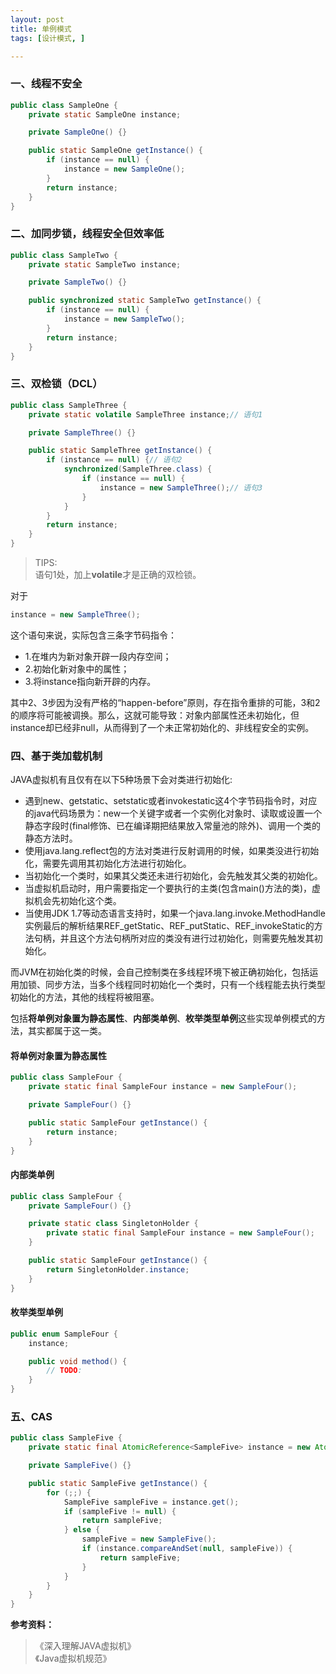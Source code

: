 ```yaml
---
layout: post
title: 单例模式
tags: [设计模式, ]

---
```


### 一、线程不安全
```java
public class SampleOne {
	private static SampleOne instance;

	private SampleOne() {}

	public static SampleOne getInstance() {
		if (instance == null) {
			instance = new SampleOne();
		}
		return instance;
	}
}
```



### 二、加同步锁，线程安全但效率低
```java
public class SampleTwo {
	private static SampleTwo instance;

	private SampleTwo() {}

	public synchronized static SampleTwo getInstance() {
		if (instance == null) {
			instance = new SampleTwo();
		}
		return instance;
	}
}
```



### 三、双检锁（DCL）
```java
public class SampleThree {
	private static volatile SampleThree instance;// 语句1

	private SampleThree() {}

	public static SampleThree getInstance() {
		if (instance == null) {// 语句2
			synchronized(SampleThree.class) {
				if (instance == null) {
					instance = new SampleThree();// 语句3
				}
			}
		}
		return instance;
	}
}
```
> TIPS:  
> 语句1处，加上**volatile**才是正确的双检锁。  

对于 
```java
instance = new SampleThree();
```
这个语句来说，实际包含三条字节码指令：  
+ 1.在堆内为新对象开辟一段内存空间；  
+ 2.初始化新对象中的属性；  
+ 3.将instance指向新开辟的内存。  

其中2、3步因为没有严格的“happen-before”原则，存在指令重排的可能，3和2的顺序将可能被调换。那么，这就可能导致：对象内部属性还未初始化，但instance却已经非null，从而得到了一个未正常初始化的、非线程安全的实例。



### 四、基于类加载机制
JAVA虚拟机有且仅有在以下5种场景下会对类进行初始化:  
+ 遇到new、getstatic、setstatic或者invokestatic这4个字节码指令时，对应的java代码场景为：new一个关键字或者一个实例化对象时、读取或设置一个静态字段时(final修饰、已在编译期把结果放入常量池的除外)、调用一个类的静态方法时。  
+ 使用java.lang.reflect包的方法对类进行反射调用的时候，如果类没进行初始化，需要先调用其初始化方法进行初始化。  
+ 当初始化一个类时，如果其父类还未进行初始化，会先触发其父类的初始化。  
+ 当虚拟机启动时，用户需要指定一个要执行的主类(包含main()方法的类)，虚拟机会先初始化这个类。  
+ 当使用JDK 1.7等动态语言支持时，如果一个java.lang.invoke.MethodHandle实例最后的解析结果REF_getStatic、REF_putStatic、REF_invokeStatic的方法句柄，并且这个方法句柄所对应的类没有进行过初始化，则需要先触发其初始化。  

而JVM在初始化类的时候，会自己控制类在多线程环境下被正确初始化，包括运用加锁、同步方法，当多个线程同时初始化一个类时，只有一个线程能去执行类型初始化的方法，其他的线程将被阻塞。  

包括**将单例对象置为静态属性**、**内部类单例**、**枚举类型单例**这些实现单例模式的方法，其实都属于这一类。  

#### 将单例对象置为静态属性
```java
public class SampleFour {
	private static final SampleFour instance = new SampleFour();

	private SampleFour() {}

	public static SampleFour getInstance() {
		return instance;
	}
}
```

#### 内部类单例
```java
public class SampleFour {
	private SampleFour() {}

	private static class SingletonHolder {
		private static final SampleFour instance = new SampleFour();
	}

	public static SampleFour getInstance() {
		return SingletonHolder.instance;
	}
}
```

#### 枚举类型单例
```java
public enum SampleFour {
	instance;

	public void method() {
		// TODO:
	}
}
```



### 五、CAS
```java
public class SampleFive {
	private static final AtomicReference<SampleFive> instance = new AtomicReference<>();

	private SampleFive() {}

	public static SampleFive getInstance() {
		for (;;) {
			SampleFive sampleFive = instance.get();
			if (sampleFive != null) {
				return sampleFive;
			} else {
				sampleFive = new SampleFive();
				if (instance.compareAndSet(null, sampleFive)) {
					return sampleFive;
				}
			}
		}
	}
}
```

**参考资料：**  
> 《深入理解JAVA虚拟机》  
> 《Java虚拟机规范》
